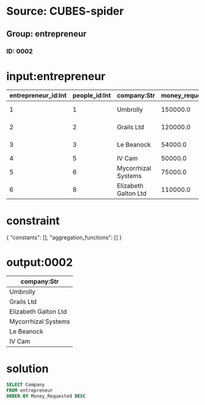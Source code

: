 # Source: CUBES-spider
## Group: entrepreneur
### ID: 0002

# input:entrepreneur

| entrepreneur_id:Int | people_id:Int | company:Str | money_requested:Dbl | investor:Str |
|---|---|---|---|---|
| 1 | 1 | Umbrolly | 150000.0 | Duncan Bannatyne |
| 2 | 2 | Grails Ltd | 120000.0 | Doug Richard |
| 3 | 3 | Le Beanock | 54000.0 | Rachel Elnaugh |
| 4 | 5 | IV Cam | 50000.0 | Peter Jones |
| 5 | 6 | Mycorrhizal Systems | 75000.0 | Simon Woodroffe |
| 6 | 8 | Elizabeth Galton Ltd | 110000.0 | Duncan Bannatyne |

# constraint

{
  "constants": [],
  "aggregation_functions": []
}

# output:0002

| company:Str |
|---|
| Umbrolly |
| Grails Ltd |
| Elizabeth Galton Ltd |
| Mycorrhizal Systems |
| Le Beanock |
| IV Cam |

# solution

```sql
SELECT Company
FROM entrepreneur
ORDER BY Money_Requested DESC
```
